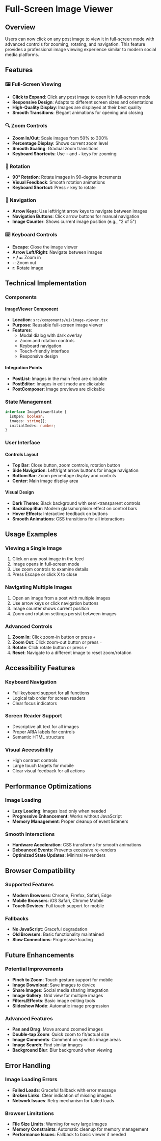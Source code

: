 # Full-Screen Image Viewer

## Overview
Users can now click on any post image to view it in full-screen mode with advanced controls for zooming, rotating, and navigation. This feature provides a professional image viewing experience similar to modern social media platforms.

## Features

### 🖼️ **Full-Screen Viewing**
- **Click to Expand**: Click any post image to open it in full-screen mode
- **Responsive Design**: Adapts to different screen sizes and orientations
- **High-Quality Display**: Images are displayed at their best quality
- **Smooth Transitions**: Elegant animations for opening and closing

### 🔍 **Zoom Controls**
- **Zoom In/Out**: Scale images from 50% to 300%
- **Percentage Display**: Shows current zoom level
- **Smooth Scaling**: Gradual zoom transitions
- **Keyboard Shortcuts**: Use `+` and `-` keys for zooming

### 🔄 **Rotation**
- **90° Rotation**: Rotate images in 90-degree increments
- **Visual Feedback**: Smooth rotation animations
- **Keyboard Shortcut**: Press `r` key to rotate

### 🧭 **Navigation**
- **Arrow Keys**: Use left/right arrow keys to navigate between images
- **Navigation Buttons**: Click arrow buttons for manual navigation
- **Image Counter**: Shows current image position (e.g., "2 of 5")

### ⌨️ **Keyboard Controls**
- **Escape**: Close the image viewer
- **Arrow Left/Right**: Navigate between images
- **+ / =**: Zoom in
- **-**: Zoom out
- **r**: Rotate image

## Technical Implementation

### **Components**

#### **ImageViewer Component**
- **Location**: `src/components/ui/image-viewer.tsx`
- **Purpose**: Reusable full-screen image viewer
- **Features**:
  - Modal dialog with dark overlay
  - Zoom and rotation controls
  - Keyboard navigation
  - Touch-friendly interface
  - Responsive design

#### **Integration Points**
- **PostList**: Images in the main feed are clickable
- **PostEditor**: Images in edit mode are clickable
- **PostComposer**: Image previews are clickable

### **State Management**
```typescript
interface ImageViewerState {
  isOpen: boolean;
  images: string[];
  initialIndex: number;
}
```

### **User Interface**

#### **Controls Layout**
- **Top Bar**: Close button, zoom controls, rotation button
- **Side Navigation**: Left/right arrow buttons for image navigation
- **Bottom Bar**: Zoom percentage display and controls
- **Center**: Main image display area

#### **Visual Design**
- **Dark Theme**: Black background with semi-transparent controls
- **Backdrop Blur**: Modern glassmorphism effect on control bars
- **Hover Effects**: Interactive feedback on buttons
- **Smooth Animations**: CSS transitions for all interactions

## Usage Examples

### **Viewing a Single Image**
1. Click on any post image in the feed
2. Image opens in full-screen mode
3. Use zoom controls to examine details
4. Press Escape or click X to close

### **Navigating Multiple Images**
1. Open an image from a post with multiple images
2. Use arrow keys or click navigation buttons
3. Image counter shows current position
4. Zoom and rotation settings persist between images

### **Advanced Controls**
1. **Zoom In**: Click zoom-in button or press `+`
2. **Zoom Out**: Click zoom-out button or press `-`
3. **Rotate**: Click rotate button or press `r`
4. **Reset**: Navigate to a different image to reset zoom/rotation

## Accessibility Features

### **Keyboard Navigation**
- Full keyboard support for all functions
- Logical tab order for screen readers
- Clear focus indicators

### **Screen Reader Support**
- Descriptive alt text for all images
- Proper ARIA labels for controls
- Semantic HTML structure

### **Visual Accessibility**
- High contrast controls
- Large touch targets for mobile
- Clear visual feedback for all actions

## Performance Optimizations

### **Image Loading**
- **Lazy Loading**: Images load only when needed
- **Progressive Enhancement**: Works without JavaScript
- **Memory Management**: Proper cleanup of event listeners

### **Smooth Interactions**
- **Hardware Acceleration**: CSS transforms for smooth animations
- **Debounced Events**: Prevents excessive re-renders
- **Optimized State Updates**: Minimal re-renders

## Browser Compatibility

### **Supported Features**
- **Modern Browsers**: Chrome, Firefox, Safari, Edge
- **Mobile Browsers**: iOS Safari, Chrome Mobile
- **Touch Devices**: Full touch support for mobile

### **Fallbacks**
- **No JavaScript**: Graceful degradation
- **Old Browsers**: Basic functionality maintained
- **Slow Connections**: Progressive loading

## Future Enhancements

### **Potential Improvements**
- **Pinch to Zoom**: Touch gesture support for mobile
- **Image Download**: Save images to device
- **Share Images**: Social media sharing integration
- **Image Gallery**: Grid view for multiple images
- **Filters/Effects**: Basic image editing tools
- **Slideshow Mode**: Automatic image progression

### **Advanced Features**
- **Pan and Drag**: Move around zoomed images
- **Double-tap Zoom**: Quick zoom to fit/actual size
- **Image Comments**: Comment on specific image areas
- **Image Search**: Find similar images
- **Background Blur**: Blur background when viewing

## Error Handling

### **Image Loading Errors**
- **Failed Loads**: Graceful fallback with error message
- **Broken Links**: Clear indication of missing images
- **Network Issues**: Retry mechanism for failed loads

### **Browser Limitations**
- **File Size Limits**: Warning for very large images
- **Memory Constraints**: Automatic cleanup for memory management
- **Performance Issues**: Fallback to basic viewer if needed

